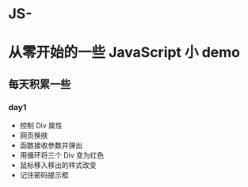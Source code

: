 # JS-

# 从零开始的一些 JavaScript 小 demo

## 每天积累一些

### day1

- 控制 Div 属性
- 网页换肤
- 函数接收参数并弹出
- 用循环将三个 Div 变为红色
- 鼠标移入移出的样式改变
- 记住密码提示框
